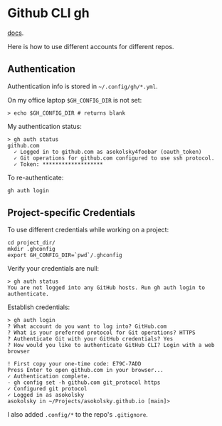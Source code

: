 # Github CLI gh

[docs](https://cli.github.com/manual/).

Here is how to use different accounts for different repos.

## Authentication

Authentication info is stored in `~/.config/gh/*.yml`.

On my office laptop `$GH_CONFIG_DIR` is not set:

```
> echo $GH_CONFIG_DIR # returns blank

```

My authentication status:

```
> gh auth status
github.com
  ✓ Logged in to github.com as asokolsky4foobar (oauth_token)
  ✓ Git operations for github.com configured to use ssh protocol.
  ✓ Token: *******************
```

To re-authenticate:

```sh
gh auth login
```



## Project-specific Credentials

To use different credentials while working on a project:

```
cd project_dir/
mkdir .ghconfig
export GH_CONFIG_DIR=`pwd`/.ghconfig
```

Verify your credentials are null:

```
> gh auth status
You are not logged into any GitHub hosts. Run gh auth login to authenticate.
```

Establish credentials:

```
> gh auth login
? What account do you want to log into? GitHub.com
? What is your preferred protocol for Git operations? HTTPS
? Authenticate Git with your GitHub credentials? Yes
? How would you like to authenticate GitHub CLI? Login with a web browser

! First copy your one-time code: E79C-7ADD
Press Enter to open github.com in your browser...
✓ Authentication complete.
- gh config set -h github.com git_protocol https
✓ Configured git protocol
✓ Logged in as asokolsky
asokolsky in ~/Projects/asokolsky.github.io [main]>
```

I also added `.config/*` to the repo's `.gitignore`.
